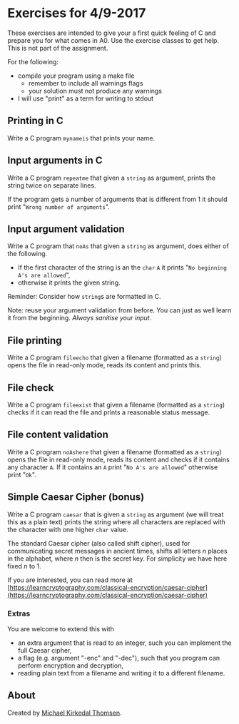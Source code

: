 # Exercises for 4/9-2017

These exercises are intended to give your a first quick feeling of C and prepare you for what comes in A0. Use the exercise classes to get help. This is not part of the assignment.

For the following:

* compile your program using a make file
  * remember to include all warnings flags
  * your solution must not produce any warnings
* I will use "print" as a term for writing to stdout

## Printing in C
Write a C program `mynameis` that prints your name.

## Input arguments in C
Write a C program `repeatme`  that given a `string` as argument, prints the string twice on separate lines.

If the program gets a number of arguments that is different from 1 it should print "`Wrong number of arguments`".

## Input argument validation
Write a C program that `noAs` that given a `string` as argument, does either of the following. 

  * If the first character of the string is an the `char` `A` it prints "`No beginning A's are allowed`",
  * otherwise it prints the given string.

Reminder: Consider how `string`s are formatted in C. 

Note: reuse your argument validation from before. You can just as well learn it from the beginning. _Always sanitise your input._


## File printing
Write a C program `fileecho` that given a filename (formatted as a `string`) opens the file in read-only mode, reads its content and prints this.

## File check
Write a C program `fileexist` that given a filename (formatted as a `string`) checks if it can read the file and prints a reasonable status message.

## File content validation
Write a C program `noAshere` that given a filename (formatted as a `string`) opens the file in read-only mode, reads its content and checks if it contains any character `A`. If it contains an `A` print "`No A's are allowed`" otherwise print "`Ok`".



## Simple Caesar Cipher (bonus)
Write a C program `caesar` that is given a `string` as argument (we will treat this as a plain text) prints the string where all characters are replaced with the character with one higher `char` value.

The standard Caesar cipher (also called shift cipher), used for communicating secret messages in ancient times, shifts all letters _n_ places in the alphabet, where _n_ then is the secret key. For simplicity we have here fixed _n_ to 1.

If you are interested, you can read more at [https://learncryptography.com/classical-encryption/caesar-cipher](https://learncryptography.com/classical-encryption/caesar-cipher)

### Extras
You are welcome to extend this with

  * an extra argument that is read to an integer, such you can implement the full Caesar cipher,
  * a flag (e.g. argument "-enc" and "-dec"), such that you program can perform encryption and decryption,
  * reading plain text from a filename and writing it to a different filename.

## About
Created by [Michael Kirkedal Thomsen](https://github.com/kirkedal).

